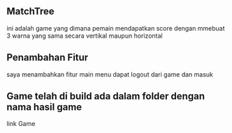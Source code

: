 ## MatchTree
ini adalah game yang dimana pemain mendapatkan score dengan mmebuat 3 warna yang sama secara vertikal maupun horizontal 
## Penambahan Fitur
saya menambahkan fitur main menu dapat logout dari game dan masuk 
## Game telah di build ada dalam folder dengan nama hasil game
link Game 

